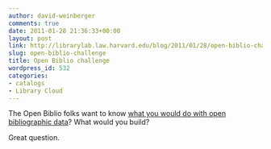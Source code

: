 ```yaml
---
author: david-weinberger
comments: true
date: 2011-01-28 21:36:33+00:00
layout: post
link: http://librarylab.law.harvard.edu/blog/2011/01/28/open-biblio-challenge/
slug: open-biblio-challenge
title: Open Biblio challenge
wordpress_id: 532
categories:
- catalogs
- Library Cloud
---
```


The Open Biblio folks want to know [what you would do with open bibliographic data](http://openbiblio.net/challenge/)? What would you build?

Great question.
